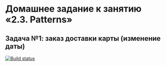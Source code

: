 # Домашнее задание к занятию «2.3. Patterns»

## Задача №1: заказ доставки карты (изменение даты)

[![Build status](https://ci.appveyor.com/api/projects/status/xyf637ac3tyt2ktw?svg=true)](https://ci.appveyor.com/project/MaxM76/aqa-2-3-1)
